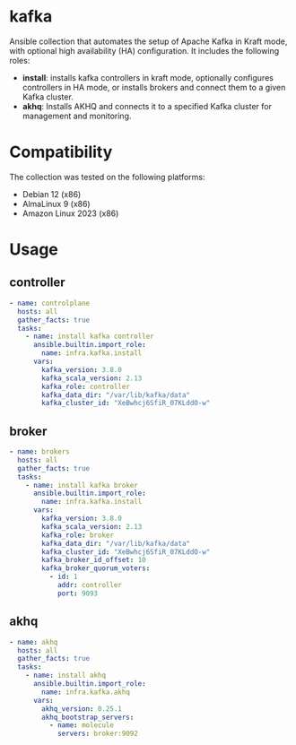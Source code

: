 # kafka

Ansible collection that automates the setup of Apache Kafka in Kraft mode, with optional high availability (HA) configuration. It includes the following roles:
- **install**: installs kafka controllers in kraft mode, optionally configures controllers in HA mode, or installs brokers and connect them to a given Kafka cluster.
- **akhq**: Installs AKHQ and connects it to a specified Kafka cluster for management and monitoring.


# Compatibility
The collection was tested on the following platforms:
- Debian 12 (x86)
- AlmaLinux 9 (x86)
- Amazon Linux 2023 (x86)


# Usage

## controller
```yaml
- name: controlplane
  hosts: all
  gather_facts: true
  tasks:
    - name: install kafka controller
      ansible.builtin.import_role:
        name: infra.kafka.install
      vars:
        kafka_version: 3.8.0
        kafka_scala_version: 2.13
        kafka_role: controller
        kafka_data_dir: "/var/lib/kafka/data"
        kafka_cluster_id: "XeBwhcj6SfiR_07KLddO-w"
```


## broker
```yaml
- name: brokers
  hosts: all
  gather_facts: true
  tasks:
    - name: install kafka broker
      ansible.builtin.import_role:
        name: infra.kafka.install
      vars:
        kafka_version: 3.8.0
        kafka_scala_version: 2.13
        kafka_role: broker
        kafka_data_dir: "/var/lib/kafka/data"
        kafka_cluster_id: "XeBwhcj6SfiR_07KLddO-w"
        kafka_broker_id_offset: 10
        kafka_broker_quorum_voters:
          - id: 1
            addr: controller
            port: 9093
```


## akhq
```yaml
- name: akhq
  hosts: all
  gather_facts: true
  tasks:
    - name: install akhq
      ansible.builtin.import_role:
        name: infra.kafka.akhq
      vars:
        akhq_version: 0.25.1
        akhq_bootstrap_servers:
          - name: molecule
            servers: broker:9092
```
